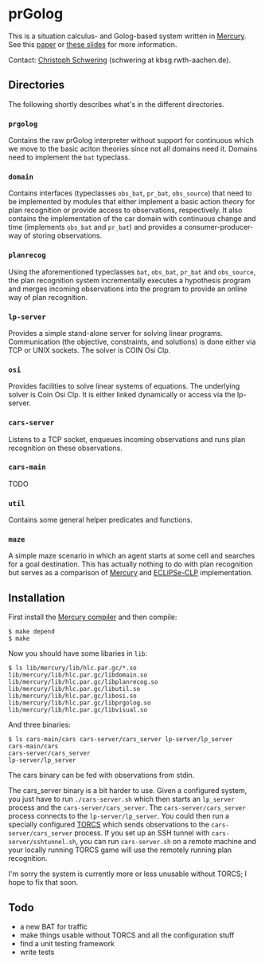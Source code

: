 prGolog
=======

This is a situation calculus- and Golog-based system written in
[Mercury][Mercury].
See this [paper][Paper] or [these slides][Slides] for more information.

Contact: [Christoph Schwering][Schwering] (schwering at kbsg.rwth-aachen.de).


Directories
-----------

The following shortly describes what's in the different directories.

### `prgolog`
Contains the raw prGolog interpreter without support for continuous
which we move to the basic aciton theories since not all domains
need it. Domains need to implement the `bat` typeclass.

### `domain`
Contains interfaces (typeclasses `obs_bat`, `pr_bat`, `obs_source`)
that need to be implemented by modules that either implement a basic
action theory for plan recognition or provide access to observations,
respectively.
It also contains the implementation of the car domain with
continuous change and time (implements `obs_bat` and `pr_bat`) and
provides a consumer-producer-way of storing observations.

### `planrecog`
Using the aforementioned typeclasses `bat`, `obs_bat`, `pr_bat` and
`obs_source`, the plan recognition system incrementally executes a
hypothesis program and merges incoming observations into the program
to provide an online way of plan recognition.

### `lp-server`
Provides a simple stand-alone server for solving linear programs.
Communication (the objective, constraints, and solutions) is done
either via TCP or UNIX sockets. The solver is COIN Osi Clp.

### `osi`
Provides facilities to solve linear systems of equations. The
underlying solver is Coin Osi Clp. It is either linked dynamically
or access via the lp-server.

### `cars-server`
Listens to a TCP socket, enqueues incoming observations and runs
plan recognition on these observations.

### `cars-main`
TODO

### `util`
Contains some general helper predicates and functions.

### `maze`
A simple maze scenario in which an agent starts at some cell and
searches for a goal destination. This has actually nothing to do
with plan recognition but serves as a comparison of [Mercury][Mercury]
and [ECLiPSe-CLP][ECLiPSe] implementation.



Installation
------------

First install the [Mercury compiler][Mercury] and then compile:

    $ make depend
    $ make

Now you should have some libaries in `lib`:

    $ ls lib/mercury/lib/hlc.par.gc/*.so
    lib/mercury/lib/hlc.par.gc/libdomain.so
    lib/mercury/lib/hlc.par.gc/libplanrecog.so
    lib/mercury/lib/hlc.par.gc/libutil.so
    lib/mercury/lib/hlc.par.gc/libosi.so
    lib/mercury/lib/hlc.par.gc/libprgolog.so
    lib/mercury/lib/hlc.par.gc/libvisual.so

And three binaries:

    $ ls cars-main/cars cars-server/cars_server lp-server/lp_server 
    cars-main/cars
    cars-server/cars_server
    lp-server/lp_server

The cars binary can be fed with observations from stdin.

The cars_server binary is a bit harder to use.
Given a configured system, you just have to run `./cars-server.sh`
which then starts an `lp_server` process and the `cars-server/cars_server`.
The `cars-server/cars_server` process connects to the `lp-server/lp_server`.
You could then run a specially configured [TORCS][TORCS] which sends
observations to the `cars-server/cars_server` process.
If you set up an SSH tunnel with `cars-server/sshtunnel.sh`, you can
run `cars-server.sh` on a remote machine and your locally running TORCS
game will use the remotely running plan recognition.

I'm sorry the system is currently more or less unusable without TORCS;
I hope to fix that soon.


Todo
----

* a new BAT for traffic
* make things usable without TORCS and all the configuration stuff
* find a unit testing framework
* write tests



[Paper]: http://www.aaai.org/ocs/index.php/WS/AAAIW12/paper/view/5281
[Slides]: http://www-kbsg.informatik.rwth-aachen.de/~schwering/CogRob-2012/slides.html
[Schwering]: http://www.kbsg.rwth-aachen.de/~schwering/
[Mercury]: http://www.mercury.csse.unimelb.edu.au/search.html
[ECLiPSe]: http://www.eclipseclp.org/
[TORCS]: http://torcs.sourceforge.net/

